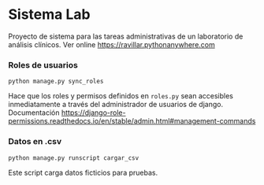 # Sistema Lab
Proyecto de sistema para las tareas administrativas de un laboratorio de análisis clínicos.
Ver online https://ravillar.pythonanywhere.com
### Roles de usuarios
    python manage.py sync_roles
Hace que los roles y permisos definidos en ``roles.py`` sean accesibles inmediatamente a través del administrador de usuarios de django.
Documentación https://django-role-permissions.readthedocs.io/en/stable/admin.html#management-commands
### Datos en .csv
    python manage.py runscript cargar_csv
Este script carga datos ficticios para pruebas. 
